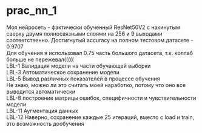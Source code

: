 # prac_nn_1

Моя нейросеть - фактически обученный ResNet50V2 с накинутым сверху двумя полносвязными слоями на 256 и 9 выходами соответственно.  Достигнутый accuracy на полном тестовом датасете - 0.9707 \
Для обучения я использовал 0.75 часть большого датасета, т.к. коллаб больше не пережевал((((( \
LBL-1 Валидация модели на части обучающей выборки \
LBL-3 Автоматическое сохранение модели \
LBL-5 Вывод различных показателей в процессе обучения \
Не знаю, можно ли это считать моей наработко, потому что оно все выводится автоматически \
LBL-8 построение матрицы ошибок, специфичности и чувствительности модели \
LBL-11 Аугментация данных \
LBL-12 Наверно, сохранение каждые 25 итераций, вместо с load и train, это возможность дообучения
